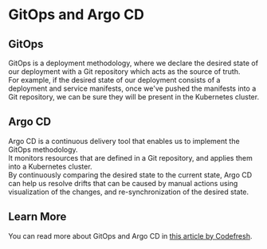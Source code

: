 # GitOps and Argo CD

## GitOps

GitOps is a deployment methodology, where we declare the desired state of our deployment with a Git repository which acts as the source of truth.  
For example, if the desired state of our deployment consists of a deployment and service manifests, once we've pushed the manifests into a Git repository, we can be sure they will be present in the Kubernetes cluster.  

## Argo CD

Argo CD is a continuous delivery tool that enables us to implement the GitOps methodology.  
It monitors resources that are defined in a Git repository, and applies them into a Kubernetes cluster.  
By continuously comparing the desired state to the current state, Argo CD can help us resolve drifts that can be caused by manual actions using visualization of the changes, and re-synchronization of the desired state.

## Learn More

You can read more about GitOps and Argo CD in [this article by Codefresh](https://codefresh.io/learn/gitops/gitops-with-kubernetes-why-its-different-and-how-to-adopt-it/).
